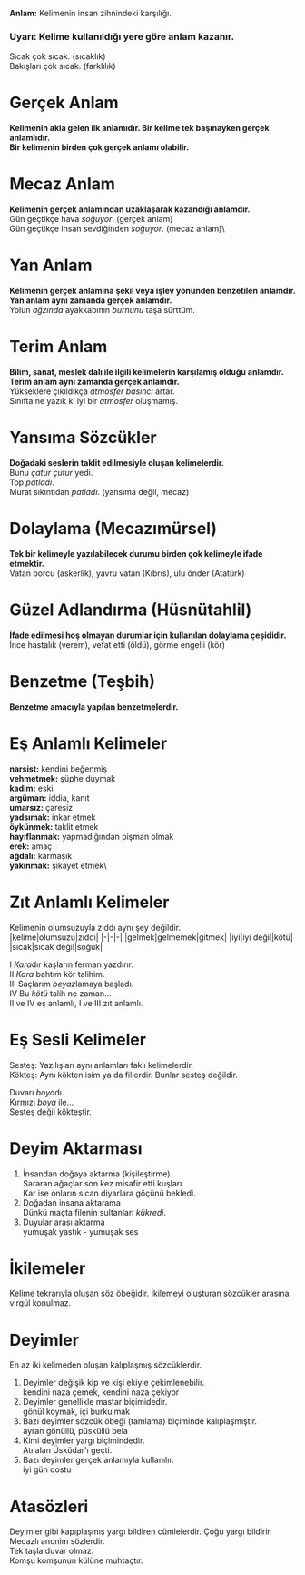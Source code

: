 **Anlam:** Kelimenin insan zihnindeki karşılığı.

### Uyarı: Kelime kullanıldığı yere göre anlam kazanır.
Sıcak çok sıcak. (sıcaklık)\
Bakışları çok sıcak. (farklılık)

# Gerçek Anlam
**Kelimenin akla gelen ilk anlamıdır. Bir kelime tek başınayken gerçek anlamlıdır.**\
**Bir kelimenin birden çok gerçek anlamı olabilir.**

# Mecaz Anlam
**Kelimenin gerçek anlamından uzaklaşarak kazandığı anlamdır.**\
Gün geçtikçe hava *soğuyor*. (gerçek anlam)\
Gün geçtikçe insan sevdiğinden *soğuyor*. (mecaz anlam)\

# Yan Anlam
**Kelimenin gerçek anlamına şekil veya işlev yönünden benzetilen anlamdır. Yan anlam aynı zamanda gerçek anlamdır.**\
Yolun *ağzında* ayakkabının *burnunu* taşa sürttüm.

# Terim Anlam
**Bilim, sanat, meslek dalı ile ilgili kelimelerin karşılamış olduğu anlamdır. Terim anlam aynı zamanda gerçek anlamdır.**\
Yükseklere çıkıldıkça *atmosfer basıncı* artar.\
Sınıfta ne yazık ki iyi bir *atmosfer* oluşmamış.

# Yansıma Sözcükler
**Doğadaki seslerin taklit edilmesiyle oluşan kelimelerdir.**\
Bunu *çatur çutur* yedi.\
Top *patladı*.\
Murat sıkıntıdan *patladı*. (yansıma değil, mecaz)

# Dolaylama (Mecazımürsel)
**Tek bir kelimeyle yazılabilecek durumu birden çok kelimeyle ifade etmektir.**\
Vatan borcu (askerlik), yavru vatan (Kıbrıs), ulu önder (Atatürk)

# Güzel Adlandırma (Hüsnütahlil)
**İfade edilmesi hoş olmayan durumlar için kullanılan dolaylama çeşididir.**\
İnce hastalık (verem), vefat etti (öldü), görme engelli (kör)

# Benzetme (Teşbih)
**Benzetme amacıyla yapılan benzetmelerdir.**

# Eş Anlamlı Kelimeler
**narsist:** kendini beğenmiş\
**vehmetmek:** şüphe duymak\
**kadim:** eski\
**argüman:** iddia, kanıt\
**umarsız:** çaresiz\
**yadsımak:** inkar etmek\
**öykünmek:** taklit etmek\
**hayıflanmak:** yapmadığından pişman olmak\
**erek:** amaç\
**ağdalı:** karmaşık\
**yakınmak:** şikayet etmek\

# Zıt Anlamlı Kelimeler
Kelimenin olumsuzuyla zıddı aynı şey değildir.\
|kelime|olumsuzu|zıddı|
|-|-|-|
|gelmek|gelmemek|gitmek|
|iyi|iyi değil|kötü|
|sıcak|sıcak değil|soğuk|

Ⅰ *Kara*dır kaşların ferman yazdırır.\
Ⅱ *Kara* bahtım kör talihim.\
Ⅲ Saçlarım *beyaz*lamaya başladı.\
Ⅳ Bu *kötü* talih ne zaman...\
Ⅱ ve Ⅳ eş anlamlı, Ⅰ ve Ⅲ zıt anlamlı.

# Eş Sesli Kelimeler
Sesteş: Yazılışları aynı anlamları faklı kelimelerdir.\
Kökteş: Aynı kökten isim ya da fillerdir. Bunlar sesteş değildir.

Duvarı *boya*dı.\
Kırmızı *boya* ile...\
Sesteş değil kökteştir.

# Deyim Aktarması
1. İnsandan doğaya aktarma (kişileştirme)\
Sararan ağaçlar son kez misafir etti kuşları.\
Kar ise onların sıcan diyarlara göçünü bekledi.
2. Doğadan insana aktarama\
Dünkü maçta filenin sultanları *kükredi*.
3. Duyular arası aktarma\
yumuşak yastık - yumuşak ses

# İkilemeler
Kelime tekrarıyla oluşan söz öbeğidir. İkilemeyi oluşturan sözcükler arasına virgül konulmaz.

# Deyimler
En az iki kelimeden oluşan kalıplaşmış sözcüklerdir.
1. Deyimler değişik kip ve kişi ekiyle çekimlenebilir.\
kendini naza çemek, kendini naza çekiyor
2. Deyimler genellikle mastar biçimidedir.\
gönül koymak, içi burkulmak
3. Bazı deyimler sözcük öbeği (tamlama) biçiminde kalıplaşmıştır.\
ayran gönüllü, püsküllü bela
4. Kimi deyimler yargı biçimindedir.\
Atı alan Üsküdar'ı geçti.
5. Bazı deyimler gerçek anlamıyla kullanılır.\
iyi gün dostu

# Atasözleri
Deyimler gibi kapıplaşmış yargı bildiren cümlelerdir. Çoğu yargı bildirir. Mecazlı anonim sözlerdir.\
Tek taşla duvar olmaz.\
Komşu komşunun külüne muhtaçtır.
